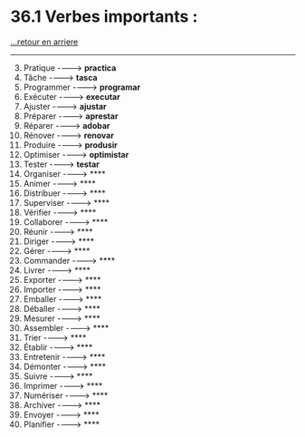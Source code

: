 # 36.1 Verbes importants : 

[...retour en arriere](../../../menu_fiches.md)

---

3. Pratique  ----> **practica**
4. Tâche  ----> **tasca**
5. Programmer  ----> **programar**
6. Exécuter  ----> **executar**
7. Ajuster  ----> **ajustar**
9. Préparer  ----> **aprestar**
10. Réparer  ----> **adobar**
11. Rénover  ----> **renovar**
14. Produire  ----> **produsir**
15. Optimiser  ----> **optimistar**
15. Tester  ----> **testar**
16. Organiser  ----> ****
17. Animer  ----> ****
19. Distribuer  ----> ****
20. Superviser  ----> ****
21. Vérifier  ----> ****
22. Collaborer  ----> ****
23. Réunir  ----> ****
24. Diriger  ----> ****
25. Gérer  ----> ****
28. Commander  ----> ****
29. Livrer  ----> ****
30. Exporter  ----> ****
31. Importer  ----> ****
33. Emballer  ----> ****
34. Déballer  ----> ****
35. Mesurer  ----> ****
36. Assembler  ----> ****
37. Trier  ----> ****
39. Établir  ----> ****
40. Entretenir  ----> ****
41. Démonter  ----> ****
43. Suivre  ----> ****
44. Imprimer  ----> ****
45. Numériser  ----> ****
46. Archiver  ----> ****
47. Envoyer  ----> ****
50. Planifier  ----> ****